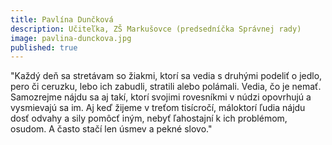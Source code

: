 ```yaml
---
title: Pavlína Dunčková 
description: Učiteľka, ZŠ Markušovce (predsedníčka Správnej rady)
image: pavlina-dunckova.jpg
published: true
---
```

"Každý deň sa stretávam so žiakmi, ktorí sa vedia s druhými podeliť o jedlo, pero či ceruzku, lebo ich zabudli, stratili alebo polámali. Vedia, čo je nemať. Samozrejme nájdu sa aj takí, ktorí svojimi rovesníkmi v núdzi opovrhujú a vysmievajú sa im.
Aj keď žijeme v treťom tisícročí, máloktorí ľudia nájdu dosť odvahy a sily pomôcť iným, nebyť ľahostajní k ich problémom, osudom. A často stačí len úsmev a pekné slovo."
